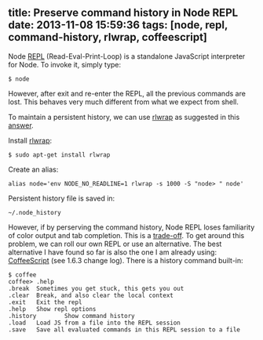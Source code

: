 title: Preserve command history in Node REPL
date: 2013-11-08 15:59:36
tags: [node, repl, command-history, rlwrap, coffeescript]
---

Node [REPL][] (Read-Eval-Print-Loop) is a standalone JavaScript interpreter for Node. To invoke it, simply type:

    $ node

However, after exit and re-enter the REPL, all the previous commands are lost. This behaves very much different from what we expect from shell.

To maintain a persistent history, we can use [rlwrap][] as suggested in this [answer][1].

Install [rlwrap][]:

    $ sudo apt-get install rlwrap

Create an alias:

    alias node='env NODE_NO_READLINE=1 rlwrap -s 1000 -S "node> " node'

Persistent history file is saved in:

    ~/.node_history

However, if by perserving the command history, Node REPL loses familiarity of color output and tab completion. This is a [trade-off][2]. To get around this problem, we can roll our own REPL or use an alternative. The best alternative I have found so far is also the one I am already using: [CoffeeScript][] (see 1.6.3 change log). There is a history command built-in:

    $ coffee
    coffee> .help
    .break  Sometimes you get stuck, this gets you out
    .clear  Break, and also clear the local context
    .exit   Exit the repl
    .help   Show repl options
    .history        Show command history
    .load   Load JS from a file into the REPL session
    .save   Save all evaluated commands in this REPL session to a file

[repl]: http://nodejs.org/api/repl.html
[rlwrap]: http://utopia.knoware.nl/~hlub/uck/rlwrap/rlwrap.html
[coffeescript]: http://coffeescript.org/#changelog
[1]: http://stackoverflow.com/a/18513951
[2]: http://stackoverflow.com/a/9219349
